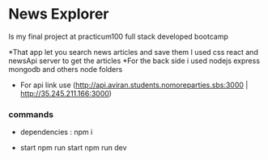 # News Explorer 
Is my final project at practicum100 full stack developed bootcamp

*That app let you search news articles and save them
I used css react and newsApi server to get the articles
*For the back side
i used nodejs express mongodb and others  node folders 



* For api link use (http://api.aviran.students.nomoreparties.sbs:3000 | http://35.245.211.166:3000)


### commands
* dependencies :
npm i

* start 
npm run start
npm run dev
